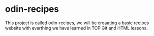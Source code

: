 # odin-recipes
This project is called odin-recipes, we will be creaating a basic recipes website with everthing we have learned in TOP Git and HTML lessons.
